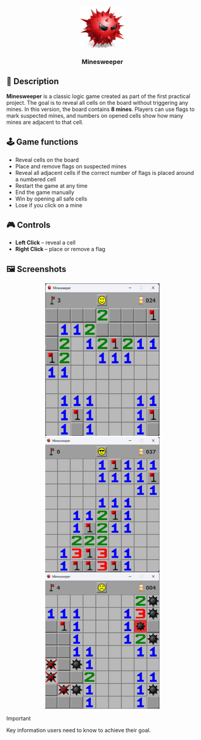 <p align="center">
  <img width="115" height="110" alt="Minesweeper Logo" src="https://github.com/Volodymyr-Buryak/Minesweeper/blob/main/resources/img/icon.png?raw=true" />
</p>
<h3 align="center">‎‎‎‎‎Minesweeper</h3>

## 📖 Description
**Minesweeper** is a classic logic game created as part of the first practical project. The goal is to reveal all cells on the board without triggering any mines.
In this version, the board contains **8 mines**. Players can use flags to mark suspected mines, and numbers on opened cells show how many mines are adjacent to that cell.

## 🕹️ Game functions
- Reveal cells on the board  
- Place and remove flags on suspected mines  
- Reveal all adjacent cells if the correct number of flags is placed around a numbered cell  
- Restart the game at any time  
- End the game manually  
- Win by opening all safe cells  
- Lose if you click on a mine

## 🎮 Controls
- **Left Click** – reveal a cell  
- **Right Click** – place or remove a flag

## 🖼 Screenshots
<p align="center">
  <img src="docs/screenshot1.jpg" width="300" height="400"  alt="Screenshot1"/>
  <img src="docs/screenshot2.jpg" width="300" height="355" alt="Screenshot2"/>
  <img src="docs/screenshot3.jpg" width="300" height="355" alt="Screenshot3"/>
</p>








> [!IMPORTANT]
> Key information users need to know to achieve their goal.

